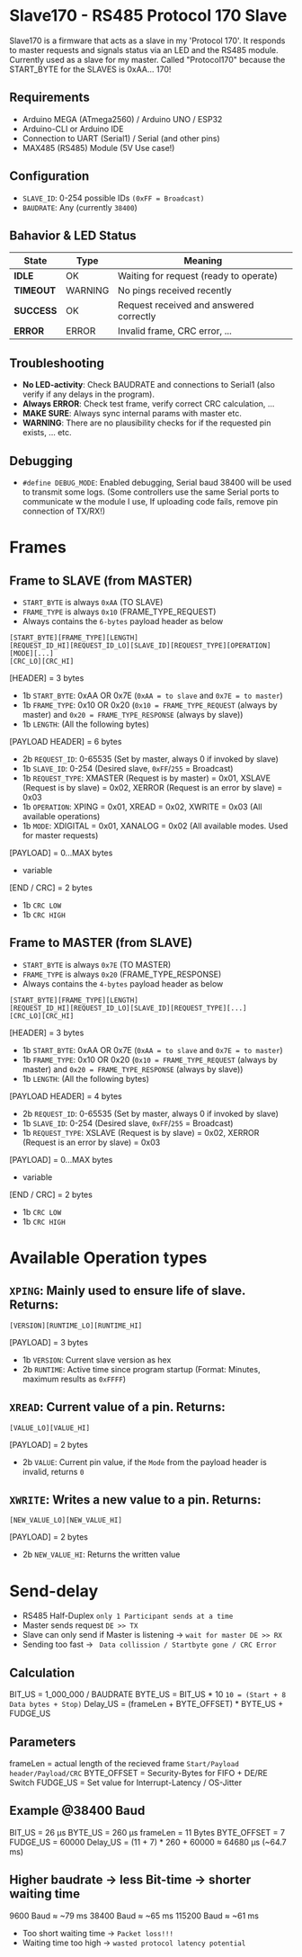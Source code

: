 # Slave170 - RS485 Protocol 170 Slave
Slave170 is a firmware that acts as a slave in my 'Protocol 170'. It responds to master requests and signals status via an LED and the RS485 module.
Currently used as a slave for my master.
Called "Protocol170" because the START_BYTE for the SLAVES is 0xAA... 170!

## Requirements

- Arduino MEGA (ATmega2560)  / Arduino UNO / ESP32
- Arduino-CLI or Arduino IDE  
- Connection to UART (Serial1) / Serial (and other pins)
- MAX485 (RS485) Module (5V Use case!)

## Configuration
- `SLAVE_ID`: 0-254 possible IDs `(0xFF = Broadcast)`
- `BAUDRATE`: Any (currently `38400`)

## Bahavior & LED Status
| State       | Type    | Meaning                                  |
| ----------- | ------- | ---------------------------------------- |
| **IDLE**    | OK      | Waiting for request (ready to operate)   |
| **TIMEOUT** | WARNING | No pings received recently               |
| **SUCCESS** | OK      | Request received and answered correctly  |
| **ERROR**   | ERROR   | Invalid frame, CRC error, ...            |
  
## Troubleshooting
- **No LED-activity**: Check BAUDRATE and connections to Serial1 (also verify if any delays in the program).
- **Always ERROR**: Check test frame, verify correct CRC calculation, ...
- **MAKE SURE**: Always sync internal params with master etc.
- **WARNING**: There are no plausibility checks for if the requested pin exists, ... etc.

## Debugging
- `#define DEBUG_MODE`: Enabled debugging, Serial baud 38400 will be used to transmit some logs. (Some controllers use the same Serial ports to communicate w the module I use, If uploading code fails, remove pin connection of TX/RX!)

# Frames
## Frame to SLAVE (from MASTER)
- `START_BYTE` is always `0xAA` (TO SLAVE)
- `FRAME_TYPE` is always `0x10` (FRAME_TYPE_REQUEST)
- Always contains the `6-bytes` payload header as below
  
```
[START_BYTE][FRAME_TYPE][LENGTH]
[REQUEST_ID_HI][REQUEST_ID_LO][SLAVE_ID][REQUEST_TYPE][OPERATION][MODE][...]
[CRC_LO][CRC_HI]
```
[HEADER] = 3 bytes
- 1b `START_BYTE`: 0xAA OR 0x7E (`0xAA = to slave` and `0x7E = to master`)
- 1b `FRAME_TYPE`: 0x10 OR 0x20 (`0x10 = FRAME_TYPE_REQUEST` (always by master) and `0x20 = FRAME_TYPE_RESPONSE` (always by slave))
- 1b `LENGTH`: <until-max-length> (All the following bytes)

[PAYLOAD HEADER] = 6 bytes
- 2b `REQUEST_ID`: 0-65535 (Set by master, always 0 if invoked by slave)
- 1b `SLAVE_ID`: 0-254 (Desired slave, `0xFF`/`255` = Broadcast)
- 1b `REQUEST_TYPE`: XMASTER (Request is by master) = 0x01, XSLAVE (Request is by slave) = 0x02, XERROR (Request is an error by slave) = 0x03
- 1b `OPERATION`: XPING = 0x01, XREAD = 0x02, XWRITE = 0x03 (All available operations)
- 1b `MODE`: XDIGITAL = 0x01, XANALOG = 0x02 (All available modes. Used for master requests)

[PAYLOAD] = 0...MAX bytes
- variable

[END / CRC] = 2 bytes
- 1b `CRC LOW`
- 1b `CRC HIGH`

## Frame to MASTER (from SLAVE)
- `START_BYTE` is always `0x7E` (TO MASTER)
- `FRAME_TYPE` is always `0x20` (FRAME_TYPE_RESPONSE)
- Always contains the `4-bytes` payload header as below
  
```
[START_BYTE][FRAME_TYPE][LENGTH]
[REQUEST_ID_HI][REQUEST_ID_LO][SLAVE_ID][REQUEST_TYPE][...]
[CRC_LO][CRC_HI]
```
[HEADER] = 3 bytes
- 1b `START_BYTE`: 0xAA OR 0x7E (`0xAA = to slave` and `0x7E = to master`)
- 1b `FRAME_TYPE`: 0x10 OR 0x20 (`0x10 = FRAME_TYPE_REQUEST` (always by master) and `0x20 = FRAME_TYPE_RESPONSE` (always by slave))
- 1b `LENGTH`: <until-max-length> (All the following bytes)

[PAYLOAD HEADER] = 4 bytes
- 2b `REQUEST_ID`: 0-65535 (Set by master, always 0 if invoked by slave)
- 1b `SLAVE_ID`: 0-254 (Desired slave, `0xFF`/`255` = Broadcast)
- 1b `REQUEST_TYPE`: XSLAVE (Request is by slave) = 0x02, XERROR (Request is an error by slave) = 0x03

[PAYLOAD] = 0...MAX bytes
- variable

[END / CRC] = 2 bytes
- 1b `CRC LOW`
- 1b `CRC HIGH`

# Available Operation types
## `XPING`: Mainly used to ensure life of slave. Returns:
```
[VERSION][RUNTIME_LO][RUNTIME_HI]
```
[PAYLOAD] = 3 bytes
- 1b `VERSION`: Current slave version as hex
- 2b `RUNTIME`: Active time since program startup (Format: Minutes, maximum results as `0xFFFF`)

## `XREAD`: Current value of a pin. Returns:
```
[VALUE_LO][VALUE_HI]
```
[PAYLOAD] = 2 bytes
- 2b `VALUE`: Current pin value, if the `Mode` from the payload header is invalid, returns `0`

## `XWRITE`: Writes a new value to a pin. Returns:
```
[NEW_VALUE_LO][NEW_VALUE_HI]
```
[PAYLOAD] = 2 bytes
- 2b `NEW_VALUE_HI`: Returns the written value

# Send-delay
- RS485 Half-Duplex `only 1 Participant sends at a time`
- Master sends request `DE >> TX`
- Slave can only send if Master is listening -> `wait for master DE >> RX`
- Sending too fast -> ` Data collission / Startbyte gone / CRC Error`

## Calculation
BIT_US      = 1_000_000 / BAUDRATE
BYTE_US     = BIT_US * 10 `10 = (Start + 8 Data bytes + Stop)`
Delay_US    = (frameLen + BYTE_OFFSET) * BYTE_US + FUDGE_US

## Parameters
frameLen    = actual length of the recieved frame `Start/Payload header/Payload/CRC`
BYTE_OFFSET = Security-Bytes for FIFO + DE/RE Switch
FUDGE_US    = Set value for Interrupt-Latency / OS-Jitter

## Example @38400 Baud
BIT_US  = 26 µs
BYTE_US = 260 µs
frameLen = 11 Bytes
BYTE_OFFSET = 7
FUDGE_US = 60000
Delay_US = (11 + 7) * 260 + 60000 ≈ 64680 µs (~64.7 ms)

## Higher baudrate -> less Bit-time -> shorter waiting time
9600 Baud ≈ ~79 ms
38400 Baud ≈ ~65 ms
115200 Baud ≈ ~61 ms

- Too short waiting time -> `Packet loss!!!`
- Waiting time too high -> `wasted protocol latency potential`
